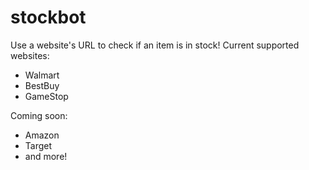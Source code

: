 # stockbot

Use a website's URL to check if an item is in stock!
Current supported websites:
* Walmart
* BestBuy
* GameStop

Coming soon:
* Amazon
* Target
* and more!
